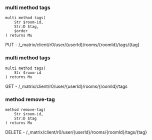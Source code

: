 ### multi method tags

```perl6
multi method tags(
    Str $room-id,
    Str:D $tag,
    $order
) returns Mu
```

PUT - /_matrix/client/r0/user/{userId}/rooms/{roomId}/tags/{tag}

### multi method tags

```perl6
multi method tags(
    Str $room-id
) returns Mu
```

GET - /_matrix/client/r0/user/{userId}/rooms/{roomId}/tags

### method remove-tag

```perl6
method remove-tag(
    Str $room-id,
    Str:D $tag
) returns Mu
```

DELETE - /_matrix/client/r0/user/{userId}/rooms/{roomId}/tags/{tag}

